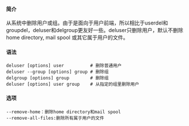 #### 简介

从系统中删除用户或组。由于是面向于用户前端，所以相比于userdel和groupdel，deluser和delgroup更友好一些。deluser只删除用户，默认不删除home directory, mail spool 或其它属于用户的文件。

#### 语法

```
deluser [options] user			# 删除普通用户
deluser --group [options] group	# 删除组
delgroup [options] group		# 删除组
deluser [options] user group	# 从指定的组里删除用户
```

#### 选项

```
--remove-home：删除home directory和mail spool
--remove-all-files:删除所有属于用户的文件
```

